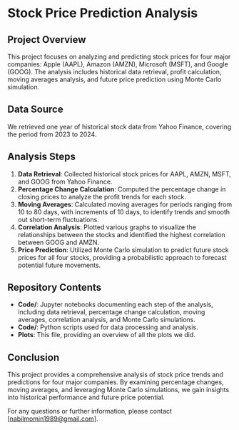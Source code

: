 # Stock Price Prediction Analysis

## Project Overview
This project focuses on analyzing and predicting stock prices for four major companies: Apple (AAPL), Amazon (AMZN), Microsoft (MSFT), and Google (GOOG). The analysis includes historical data retrieval, profit calculation, moving averages analysis, and future price prediction using Monte Carlo simulation.

## Data Source
We retrieved one year of historical stock data from Yahoo Finance, covering the period from 2023 to 2024.

## Analysis Steps
1. **Data Retrieval**: Collected historical stock prices for AAPL, AMZN, MSFT, and GOOG from Yahoo Finance.
2. **Percentage Change Calculation**: Computed the percentage change in closing prices to analyze the profit trends for each stock.
3. **Moving Averages**: Calculated moving averages for periods ranging from 10 to 80 days, with increments of 10 days, to identify trends and smooth out short-term fluctuations.
4. **Correlation Analysis**: Plotted various graphs to visualize the relationships between the stocks and identified the highest correlation between GOOG and AMZN.
5. **Price Prediction**: Utilized Monte Carlo simulation to predict future stock prices for all four stocks, providing a probabilistic approach to forecast potential future movements.

## Repository Contents
- **Code/**: Jupyter notebooks documenting each step of the analysis, including data retrieval, percentage change calculation, moving averages, correlation analysis, and Monte Carlo simulations.
- **Code/**: Python scripts used for data processing and analysis.
- **Plots**: This file, providing an overview of all the plots we did.

## Conclusion
This project provides a comprehensive analysis of stock price trends and predictions for four major companies. By examining percentage changes, moving averages, and leveraging Monte Carlo simulations, we gain insights into historical performance and future price potential.

For any questions or further information, please contact [nabilmomin1989@gmail.com].

